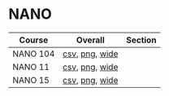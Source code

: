 # NANO

| Course | Overall | Section |
| ------ | ------- | ------- |
| NANO 104 | [csv](https://github.com/UCSD-Historical-Enrollment-Data/2025Summer2/blob/main/overall/NANO%20104.csv), [png](https://raw.githubusercontent.com/UCSD-Historical-Enrollment-Data/2025Summer2/main/plot_overall/NANO%20104.png), [wide](https://raw.githubusercontent.com/UCSD-Historical-Enrollment-Data/2025Summer2/main/plot_overall_wide/NANO%20104.png) |  |
| NANO 11 | [csv](https://github.com/UCSD-Historical-Enrollment-Data/2025Summer2/blob/main/overall/NANO%2011.csv), [png](https://raw.githubusercontent.com/UCSD-Historical-Enrollment-Data/2025Summer2/main/plot_overall/NANO%2011.png), [wide](https://raw.githubusercontent.com/UCSD-Historical-Enrollment-Data/2025Summer2/main/plot_overall_wide/NANO%2011.png) |  |
| NANO 15 | [csv](https://github.com/UCSD-Historical-Enrollment-Data/2025Summer2/blob/main/overall/NANO%2015.csv), [png](https://raw.githubusercontent.com/UCSD-Historical-Enrollment-Data/2025Summer2/main/plot_overall/NANO%2015.png), [wide](https://raw.githubusercontent.com/UCSD-Historical-Enrollment-Data/2025Summer2/main/plot_overall_wide/NANO%2015.png) |  |
